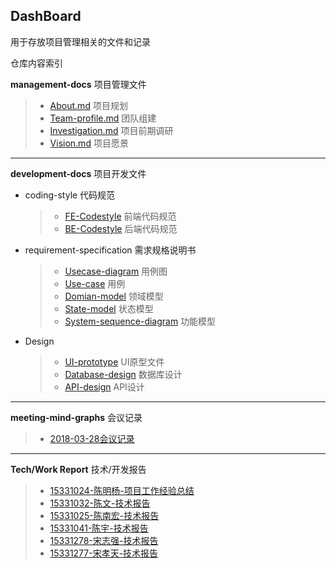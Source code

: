 ## DashBoard
用于存放项目管理相关的文件和记录

仓库内容索引

**management-docs** 项目管理文件
>- [About.md](https://github.com/SEN-Wanted/Dashboard/blob/master/management-docs/About.md) 项目规划
>- [Team-profile.md](https://github.com/SEN-Wanted/Dashboard/blob/master/management-docs/team-profile.md) 团队组建
>- [Investigation.md](https://github.com/SEN-Wanted/Dashboard/blob/master/management-docs/Investigation.md) 项目前期调研
>- [Vision.md](https://github.com/SEN-Wanted/Dashboard/blob/master/management-docs/Vision.md) 项目愿景

---------
**development-docs** 项目开发文件
* coding-style 代码规范
  >- [FE-Codestyle](https://github.com/SEN-Wanted/Dashboard/blob/master/development-docs/coding-style/FE-codeStyle.md) 前端代码规范
  >- [BE-Codestyle](https://github.com/SEN-Wanted/Dashboard/blob/master/development-docs/coding-style/BE-codeStyle.md) 后端代码规范
* requirement-specification 需求规格说明书
  >- [Usecase-diagram](https://github.com/SEN-Wanted/Dashboard/blob/master/development-docs/requirement-specification/use-case-diagram.md) 用例图
  >- [Use-case](https://github.com/SEN-Wanted/Dashboard/blob/master/development-docs/requirement-specification/use-case.md) 用例
  >- [Domian-model](https://github.com/SEN-Wanted/Dashboard/blob/master/development-docs/requirement-specification/domian-model.md) 领域模型
  >- [State-model]() 状态模型
  >- [System-sequence-diagram]() 功能模型
* Design
  >- [UI-prototype](https://github.com/SEN-Wanted/Dashboard/tree/master/development-docs/design/UI-prototype) UI原型文件
  >- [Database-design]() 数据库设计
  >- [API-design]() API设计
---------
**meeting-mind-graphs** 会议记录
> - [2018-03-28会议记录](https://github.com/SEN-Wanted/Dashboard/tree/master/meeting-mind-graphs/2018-03-28)

--------
**Tech/Work Report** 技术/开发报告
>- [15331024-陈明杨-项目工作经验总结](https://kake4420.github.io/%E9%A1%B9%E7%9B%AE%E5%B7%A5%E4%BD%9C%E7%BB%8F%E9%AA%8C%E6%80%BB%E7%BB%93/)
>- [15331032-陈文-技术报告](https://cwmaxwell.github.io/react-natvie%E5%AE%89%E5%8D%93%E5%BC%80%E5%8F%91%E9%81%87%E5%88%B0%E7%9A%84%E5%9D%91/)
>- [15331025-陈南宏-技术报告](https://obrcnh.github.io/%E7%B3%BB%E7%BB%9F%E5%88%86%E6%9E%90%E4%B8%8E%E8%AE%BE%E8%AE%A1%E4%BD%9C%E4%B8%9A%E4%B8%89/)
>- [15331041-陈宇-技术报告](https://blog.csdn.net/N1klausss/article/details/79919750)
>- [15331278-宋志强-技术报告](http://t617.cn/blog/2018/04/12/Flask%E5%85%A5%E9%97%A8.html)
>- [15331277-宋孝天-技术报告](https://blog.csdn.net/m0_38088298/article/details/79901951)